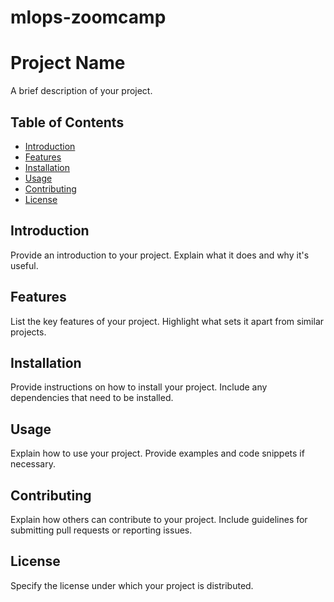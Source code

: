 # mlops-zoomcamp
# Project Name

A brief description of your project.

## Table of Contents

- [Introduction](#introduction)
- [Features](#features)
- [Installation](#installation)
- [Usage](#usage)
- [Contributing](#contributing)
- [License](#license)

## Introduction

Provide an introduction to your project. Explain what it does and why it's useful.

## Features

List the key features of your project. Highlight what sets it apart from similar projects.

## Installation

Provide instructions on how to install your project. Include any dependencies that need to be installed.

## Usage

Explain how to use your project. Provide examples and code snippets if necessary.

## Contributing

Explain how others can contribute to your project. Include guidelines for submitting pull requests or reporting issues.

## License

Specify the license under which your project is distributed.
